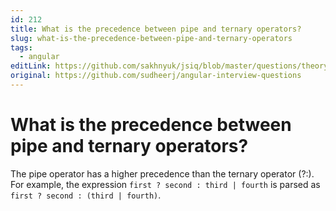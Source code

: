 ```yaml
---
id: 212
title: What is the precedence between pipe and ternary operators?
slug: what-is-the-precedence-between-pipe-and-ternary-operators
tags:
  - angular
editLink: https://github.com/sakhnyuk/jsiq/blob/master/questions/theory/angular/212.md
original: https://github.com/sudheerj/angular-interview-questions
---
```


# What is the precedence between pipe and ternary operators?

The pipe operator has a higher precedence than the ternary operator (?:). For example, the expression `first ? second : third | fourth` is parsed as `first ? second : (third | fourth)`.